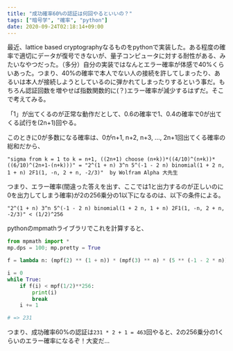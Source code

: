 ```yaml
---
title: "成功確率60%の認証は何回やるといいの？"
tags: ["暗号学", "確率", "python"]
date: 2020-09-24T02:18:14+09:00
---
```


最近、lattice based cryptographyなるものをpythonで実装した。ある程度の確率で適切にデータが復号できないが、量子コンピュータに対する耐性がある、みたいなやつだった。（多分）自分の実装ではなんとエラー確率が体感で40%くらいあった。つまり、40%の確率で本人でない人の接続を許してしまったり、あるいは本人が接続しようとしているのに弾かれてしまったりするという事だ。もちろん認証回数を増やせば指数関数的に(？)エラー確率が減少するはずだ。そこで考えてみる。

「1」が出てくるのが正常な動作だとして、0.6の確率で1、0.4の確率で0が出てくる試行を(2n+1)回やる。

このときに0が多数になる確率は、0がn+1, n+2, n+3, ..., 2n+1回出てくる確率の総和だから、

```
"sigma from k = 1 to k = n+1, ((2n+1) choose (n+k))*((4/10)^(n+k))*((6/10)^(2n+1-(n+k)))" = "2^(1 + n) 3^n 5^(-1 - 2 n) binomial(1 + 2 n, 1 + n) 2F1(1, -n, 2 + n, -2/3)"  by Wolfram Alpha 大先生
```

つまり、エラー確率(間違った答えを出す、ここでは1と出力するのが正しいのに0を出力してしまう確率)が2の256乗分の1以下になるのは、以下の条件による。

```
"2^(1 + n) 3^n 5^(-1 - 2 n) binomial(1 + 2 n, 1 + n) 2F1(1, -n, 2 + n, -2/3)" < (1/2)^256
```

pythonのmpmathライブラリでこれを計算すると、

```python
from mpmath import *
mp.dps = 100; mp.pretty = True

f = lambda n: (mpf(2) ** (1 + n)) * (mpf(3) ** n) * (5 ** (-1 - 2 * n)) * binomial(1 + 2 * n, 1 + n) * hyp2f1(1, -n, 2 + n, -2/3)

i = 0
while True:
    if f(i) < mpf(1/2)**256:
        print(i)
        break
    i += 1

# => 231
```

つまり、成功確率60%の認証は`231 * 2 + 1 = 463`回やると、2の256乗分の1くらいのエラー確率になるぞ！大変だ...